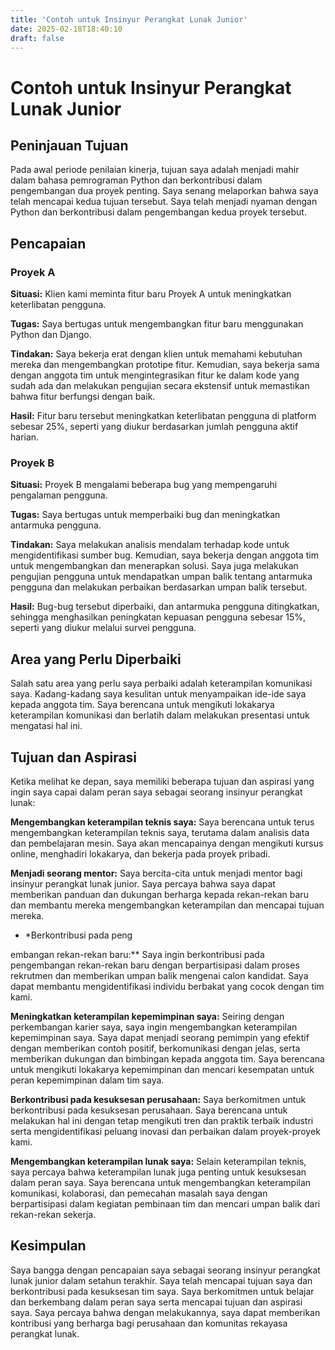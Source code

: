 ```yaml
---
title: 'Contoh untuk Insinyur Perangkat Lunak Junior'
date: 2025-02-18T18:40:10
draft: false
---
```


# Contoh untuk Insinyur Perangkat Lunak Junior

## **Peninjauan Tujuan**

Pada awal periode penilaian kinerja, tujuan saya adalah menjadi mahir dalam bahasa pemrograman Python dan berkontribusi dalam pengembangan dua proyek penting. Saya senang melaporkan bahwa saya telah mencapai kedua tujuan tersebut. Saya telah menjadi nyaman dengan Python dan berkontribusi dalam pengembangan kedua proyek tersebut.

## **Pencapaian**

### **Proyek A**

**Situasi:** Klien kami meminta fitur baru Proyek A untuk meningkatkan keterlibatan pengguna.

**Tugas:** Saya bertugas untuk mengembangkan fitur baru menggunakan Python dan Django.

**Tindakan:** Saya bekerja erat dengan klien untuk memahami kebutuhan mereka dan mengembangkan prototipe fitur. Kemudian, saya bekerja sama dengan anggota tim untuk mengintegrasikan fitur ke dalam kode yang sudah ada dan melakukan pengujian secara ekstensif untuk memastikan bahwa fitur berfungsi dengan baik.

**Hasil:** Fitur baru tersebut meningkatkan keterlibatan pengguna di platform sebesar 25%, seperti yang diukur berdasarkan jumlah pengguna aktif harian.

### **Proyek B**

**Situasi:** Proyek B mengalami beberapa bug yang mempengaruhi pengalaman pengguna.

**Tugas:** Saya bertugas untuk memperbaiki bug dan meningkatkan antarmuka pengguna.

**Tindakan:** Saya melakukan analisis mendalam terhadap kode untuk mengidentifikasi sumber bug. Kemudian, saya bekerja dengan anggota tim untuk mengembangkan dan menerapkan solusi. Saya juga melakukan pengujian pengguna untuk mendapatkan umpan balik tentang antarmuka pengguna dan melakukan perbaikan berdasarkan umpan balik tersebut.

**Hasil:** Bug-bug tersebut diperbaiki, dan antarmuka pengguna ditingkatkan, sehingga menghasilkan peningkatan kepuasan pengguna sebesar 15%, seperti yang diukur melalui survei pengguna.

## **Area yang Perlu Diperbaiki**

Salah satu area yang perlu saya perbaiki adalah keterampilan komunikasi saya. Kadang-kadang saya kesulitan untuk menyampaikan ide-ide saya kepada anggota tim. Saya berencana untuk mengikuti lokakarya keterampilan komunikasi dan berlatih dalam melakukan presentasi untuk mengatasi hal ini.

## **Tujuan dan Aspirasi**

Ketika melihat ke depan, saya memiliki beberapa tujuan dan aspirasi yang ingin saya capai dalam peran saya sebagai seorang insinyur perangkat lunak:

**Mengembangkan keterampilan teknis saya:** Saya berencana untuk terus mengembangkan keterampilan teknis saya, terutama dalam analisis data dan pembelajaran mesin. Saya akan mencapainya dengan mengikuti kursus online, menghadiri lokakarya, dan bekerja pada proyek pribadi.

**Menjadi seorang mentor:** Saya bercita-cita untuk menjadi mentor bagi insinyur perangkat lunak junior. Saya percaya bahwa saya dapat memberikan panduan dan dukungan berharga kepada rekan-rekan baru dan membantu mereka mengembangkan keterampilan dan mencapai tujuan mereka.

- \*Berkontribusi pada peng

embangan rekan-rekan baru:\*\* Saya ingin berkontribusi pada pengembangan rekan-rekan baru dengan berpartisipasi dalam proses rekrutmen dan memberikan umpan balik mengenai calon kandidat. Saya dapat membantu mengidentifikasi individu berbakat yang cocok dengan tim kami.

**Meningkatkan keterampilan kepemimpinan saya:** Seiring dengan perkembangan karier saya, saya ingin mengembangkan keterampilan kepemimpinan saya. Saya dapat menjadi seorang pemimpin yang efektif dengan memberikan contoh positif, berkomunikasi dengan jelas, serta memberikan dukungan dan bimbingan kepada anggota tim. Saya berencana untuk mengikuti lokakarya kepemimpinan dan mencari kesempatan untuk peran kepemimpinan dalam tim saya.

**Berkontribusi pada kesuksesan perusahaan:** Saya berkomitmen untuk berkontribusi pada kesuksesan perusahaan. Saya berencana untuk melakukan hal ini dengan tetap mengikuti tren dan praktik terbaik industri serta mengidentifikasi peluang inovasi dan perbaikan dalam proyek-proyek kami.

**Mengembangkan keterampilan lunak saya:** Selain keterampilan teknis, saya percaya bahwa keterampilan lunak juga penting untuk kesuksesan dalam peran saya. Saya berencana untuk mengembangkan keterampilan komunikasi, kolaborasi, dan pemecahan masalah saya dengan berpartisipasi dalam kegiatan pembinaan tim dan mencari umpan balik dari rekan-rekan sekerja.

## **Kesimpulan**

Saya bangga dengan pencapaian saya sebagai seorang insinyur perangkat lunak junior dalam setahun terakhir. Saya telah mencapai tujuan saya dan berkontribusi pada kesuksesan tim saya. Saya berkomitmen untuk belajar dan berkembang dalam peran saya serta mencapai tujuan dan aspirasi saya. Saya percaya bahwa dengan melakukannya, saya dapat memberikan kontribusi yang berharga bagi perusahaan dan komunitas rekayasa perangkat lunak.
